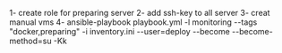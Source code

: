 1- create role for preparing server
2- add ssh-key to all server
3- creat manual vms
4- ansible-playbook playbook.yml -l monitoring --tags "docker,preparing" -i inventory.ini --user=deploy --become --become-method=su -Kk